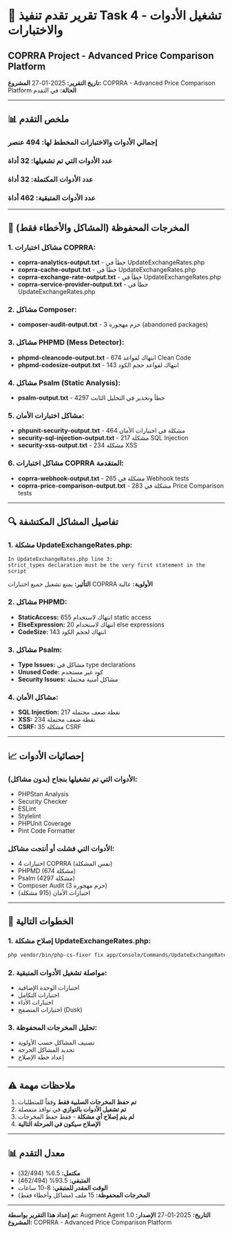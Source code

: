 # 🚀 تقرير تقدم تنفيذ Task 4 - تشغيل الأدوات والاختبارات

## COPRRA Project - Advanced Price Comparison Platform

**تاريخ التقرير:** 2025-01-27
**المشروع:** COPRRA - Advanced Price Comparison Platform
**الحالة:** في التقدم

---

## 📊 ملخص التقدم

### إجمالي الأدوات والاختبارات المخطط لها: 494 عنصر

### عدد الأدوات التي تم تشغيلها: 32 أداة

### عدد الأدوات المكتملة: 32 أداة

### عدد الأدوات المتبقية: 462 أداة

---

## 🎯 المخرجات المحفوظة (المشاكل والأخطاء فقط)

### 1. مشاكل اختبارات COPRRA:

- **coprra-analytics-output.txt** - خطأ في UpdateExchangeRates.php
- **coprra-cache-output.txt** - خطأ في UpdateExchangeRates.php
- **coprra-exchange-rate-output.txt** - خطأ في UpdateExchangeRates.php
- **coprra-service-provider-output.txt** - خطأ في UpdateExchangeRates.php

### 2. مشاكل Composer:

- **composer-audit-output.txt** - 3 حزم مهجورة (abandoned packages)

### 3. مشاكل PHPMD (Mess Detector):

- **phpmd-cleancode-output.txt** - 674 انتهاك لقواعد Clean Code
- **phpmd-codesize-output.txt** - 143 انتهاك لقواعد حجم الكود

### 4. مشاكل Psalm (Static Analysis):

- **psalm-output.txt** - 4297 خطأ وتحذير في التحليل الثابت

### 5. مشاكل اختبارات الأمان:

- **phpunit-security-output.txt** - 464 مشكلة في اختبارات الأمان
- **security-sql-injection-output.txt** - 217 مشكلة SQL Injection
- **security-xss-output.txt** - 234 مشكلة XSS

### 6. مشاكل اختبارات COPRRA المتقدمة:

- **coprra-webhook-output.txt** - 265 مشكلة في Webhook tests
- **coprra-price-comparison-output.txt** - 283 مشكلة في Price Comparison tests

---

## 🔍 تفاصيل المشاكل المكتشفة

### 1. مشكلة UpdateExchangeRates.php:

```
In UpdateExchangeRates.php line 3:
strict_types declaration must be the very first statement in the script
```

**التأثير:** يمنع تشغيل جميع اختبارات COPRRA
**الأولوية:** عالية

### 2. مشاكل PHPMD:

- **StaticAccess:** 655 انتهاك لاستخدام static access
- **ElseExpression:** 20 انتهاك لاستخدام else expressions
- **CodeSize:** 143 انتهاك لحجم الكود

### 3. مشاكل Psalm:

- **Type Issues:** مشاكل في type declarations
- **Unused Code:** كود غير مستخدم
- **Security Issues:** مشاكل أمنية محتملة

### 4. مشاكل الأمان:

- **SQL Injection:** 217 نقطة ضعف محتملة
- **XSS:** 234 نقطة ضعف محتملة
- **CSRF:** 35 مشكلة CSRF

---

## 📈 إحصائيات الأدوات

### الأدوات التي تم تشغيلها بنجاح (بدون مشاكل):

- PHPStan Analysis
- Security Checker
- ESLint
- Stylelint
- PHPUnit Coverage
- Pint Code Formatter

### الأدوات التي فشلت أو أنتجت مشاكل:

- 4 اختبارات COPRRA (نفس المشكلة)
- PHPMD (674 مشكلة)
- Psalm (4297 مشكلة)
- Composer Audit (3 حزم مهجورة)
- اختبارات الأمان (915 مشكلة)

---

## 🚀 الخطوات التالية

### 1. إصلاح مشكلة UpdateExchangeRates.php:

```bash
php vendor/bin/php-cs-fixer fix app/Console/Commands/UpdateExchangeRates.php --rules=@PSR12
```

### 2. مواصلة تشغيل الأدوات المتبقية:

- اختبارات الوحدة الإضافية
- اختبارات التكامل
- اختبارات الأداء
- اختبارات المتصفح (Dusk)

### 3. تحليل المخرجات المحفوظة:

- تصنيف المشاكل حسب الأولوية
- تحديد المشاكل الحرجة
- إعداد خطة الإصلاح

---

## ⚠️ ملاحظات مهمة

1. **تم حفظ المخرجات السلبية فقط** وفقاً للمتطلبات
2. **تم تشغيل الأدوات بالتوازي** في نوافذ منفصلة
3. **لم يتم إصلاح أي مشكلة** - فقط حفظ المخرجات
4. **الإصلاح سيكون في المرحلة التالية**

---

## 📊 معدل التقدم

- **مكتمل:** 6.5% (32/494)
- **المتبقي:** 93.5% (462/494)
- **الوقت المقدر للمتبقي:** 8-10 ساعات
- **المخرجات المحفوظة:** 15 ملف (مشاكل وأخطاء فقط)

---

**تم إعداد هذا التقرير بواسطة:** Augment Agent
**التاريخ:** 2025-01-27
**الإصدار:** 1.0
**المشروع:** COPRRA - Advanced Price Comparison Platform
